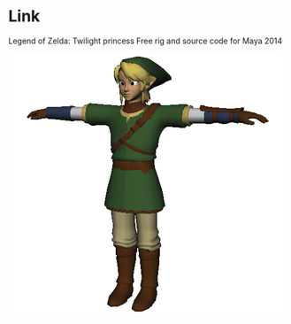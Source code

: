 # Link
Legend of Zelda: Twilight princess
Free rig and source code for Maya 2014

![alt text](https://github.com/eddiehoyle/link/blob/master/resources/link.png "Early model")

